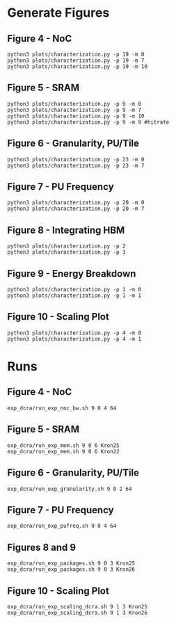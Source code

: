 # Generate Figures

## Figure 4 - NoC

    python3 plots/characterization.py -p 19 -m 0
    python3 plots/characterization.py -p 19 -m 7
    python3 plots/characterization.py -p 19 -m 10


## Figure 5 - SRAM

    python3 plots/characterization.py -p 9 -m 0
    python3 plots/characterization.py -p 9 -m 7
    python3 plots/characterization.py -p 9 -m 10
    python3 plots/characterization.py -p 9 -m 9 #hitrate


## Figure 6 - Granularity, PU/Tile

    python3 plots/characterization.py -p 23 -m 0
    python3 plots/characterization.py -p 23 -m 7


## Figure 7 - PU Frequency

    python3 plots/characterization.py -p 20 -m 0
    python3 plots/characterization.py -p 20 -m 7


## Figure 8 - Integrating HBM

    python3 plots/characterization.py -p 2
    python3 plots/characterization.py -p 3


## Figure 9 - Energy Breakdown

    python3 plots/characterization.py -p 1 -m 0
    python3 plots/characterization.py -p 1 -m 1


## Figure 10 - Scaling Plot

    python3 plots/characterization.py -p 4 -m 0
    python3 plots/characterization.py -p 4 -m 1




# Runs


## Figure 4 - NoC

    exp_dcra/run_exp_noc_bw.sh 9 0 4 64


## Figure 5 - SRAM

    exp_dcra/run_exp_mem.sh 9 0 6 Kron25
    exp_dcra/run_exp_mem.sh 9 0 6 Kron22


## Figure 6 - Granularity, PU/Tile

    exp_dcra/run_exp_granularity.sh 9 0 2 64


## Figure 7 - PU Frequency

    exp_dcra/run_exp_pufreq.sh 9 0 4 64


## Figures 8 and 9

    exp_dcra/run_exp_packages.sh 9 0 3 Kron25
    exp_dcra/run_exp_packages.sh 9 0 3 Kron26


## Figure 10 - Scaling Plot

    exp_dcra/run_exp_scaling_dcra.sh 9 1 3 Kron25
    exp_dcra/run_exp_scaling_dcra.sh 9 1 3 Kron26
